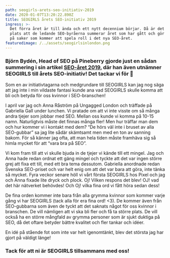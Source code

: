```yaml
---
path: seogirls-arets-seo-initiativ-2019
date: 2020-01-07T13:20:22.890Z
title: SEOGIRLS årets SEO-initiativ 2019
ingress: >-
  Det förra året är till ända och ett nytt decennium börjar. Då är det på sin
  plats att de ledande SEO-byråerna summerar året som har gått och gör en lista
  på saker som kommer att spela roll i det nya SEO-året.
featuredimage: /../assets/seogirlsinlondon.png
---
```

### Björn Bydén, Head of SEO på Pineberry gjorde just en sådan summering i sin artikel [SEO-året 2019](https://www.sokmotorkonsult.se/seo/seo-aret-2019), där han även utnämner SEOGIRLS till årets SEO-initiativ! Det tackar vi för 🙂

Som en av initiativtagarna och medgrundare till SEOGIRLS kan jag nog säga att jag inte i min vildaste fantasi kunde ana vad SEOGIRLS skulle komma att bli och betyda för oss kvinnor i SEO-branschen!

I april var jag och Anna Råström på Ungagged London och träffade på Gabriella Gall under lunchen. Vi pratade om att vi inte visste om så många andra tjejer som jobbar med SEO. Mellan oss kunde vi komma på 10-15 namn. Naturligtvis måste det finnas många fler! Men hur träffar man dem och hur kommer vi i kontakt med dem? “De hörs väl inte i bruset av alla SEO-gubbar” sa jag lite sådär skämtsamt men med en ton av sanning bakom. För så känner jag ofta, att man hela tiden måste framhäva sig så himla mycket för att “vara bra på SEO”.

Vi kom fram till att vi skulle bjuda in de tjejer vi kände till ett mingel. Jag och Anna hade redan ordnat ett gäng mingel och tyckte att det var ingen större grej att fixa ett till, med ett bra tema dessutom. Gabriella anordnade redan Svenska SEO-priset och var helt enig om att det var bara att göra, inte tänka så mycket. Fyra veckor senare höll vi vårt första SEOGIRLS hos Pixel och jag och Anna fixade lite dryck och plock. Oj! Vilken respons det blev! OJ! vad det här nätverket behövdes! Och Oj! vilka fina ord vi fått höra sedan dess!

De fina orden kommer inte bara från alla grymma kvinnor som kommer varje gång vi har SEOGIRLS (tack alla för era fina ord! <3). De kommer även från SEO-gubbarna som även de tyckt att det saknats något för oss kvinnor i branschen. De vill nämligen att vi ska bli fler och få ta större plats. De vill också ha en större mångfald av grymma personer som är sjukt duktiga på SEO, då det oftare betyder bättre kvalitet och fler tankar och idéer.

En idé på stående fot som inte var helt igenomtänkt, blev det största jag har gjort på väldigt länge!

### Tack för att ni är SEOGIRLS tillsammans med oss!
